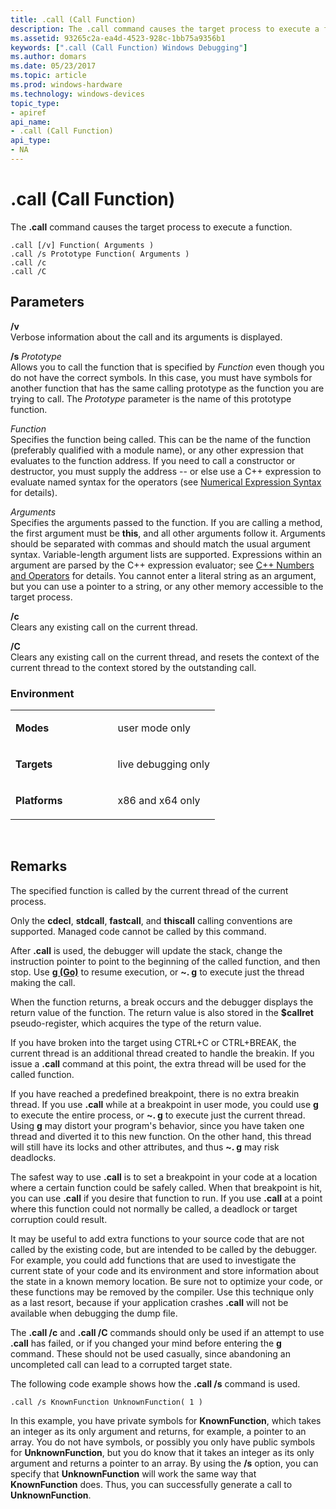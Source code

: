 ```yaml
---
title: .call (Call Function)
description: The .call command causes the target process to execute a function.
ms.assetid: 93265c2a-ea4d-4523-928c-1bb75a9356b1
keywords: [".call (Call Function) Windows Debugging"]
ms.author: domars
ms.date: 05/23/2017
ms.topic: article
ms.prod: windows-hardware
ms.technology: windows-devices
topic_type:
- apiref
api_name:
- .call (Call Function)
api_type:
- NA
---
```


# .call (Call Function)


The **.call** command causes the target process to execute a function.

```
.call [/v] Function( Arguments ) 
.call /s Prototype Function( Arguments ) 
.call /c 
.call /C 
```

## <span id="ddk_meta_call_function_dbg"></span><span id="DDK_META_CALL_FUNCTION_DBG"></span>Parameters


<span id="________v______"></span><span id="________V______"></span> **/v**   
Verbose information about the call and its arguments is displayed.

<span id="________s________Prototype______"></span><span id="________s________prototype______"></span><span id="________S________PROTOTYPE______"></span> **/s** *Prototype*   
Allows you to call the function that is specified by *Function* even though you do not have the correct symbols. In this case, you must have symbols for another function that has the same calling prototype as the function you are trying to call. The *Prototype* parameter is the name of this prototype function.

<span id="_______Function______"></span><span id="_______function______"></span><span id="_______FUNCTION______"></span> *Function*   
Specifies the function being called. This can be the name of the function (preferably qualified with a module name), or any other expression that evaluates to the function address. If you need to call a constructor or destructor, you must supply the address -- or else use a C++ expression to evaluate named syntax for the operators (see [Numerical Expression Syntax](numerical-expression-syntax.md) for details).

<span id="_______Arguments______"></span><span id="_______arguments______"></span><span id="_______ARGUMENTS______"></span> *Arguments*   
Specifies the arguments passed to the function. If you are calling a method, the first argument must be **this**, and all other arguments follow it. Arguments should be separated with commas and should match the usual argument syntax. Variable-length argument lists are supported. Expressions within an argument are parsed by the C++ expression evaluator; see [C++ Numbers and Operators](c---numbers-and-operators.md) for details. You cannot enter a literal string as an argument, but you can use a pointer to a string, or any other memory accessible to the target process.

<span id="________c______"></span><span id="________C______"></span> **/c**   
Clears any existing call on the current thread.

<span id="________C______"></span><span id="________c______"></span> **/C**   
Clears any existing call on the current thread, and resets the context of the current thread to the context stored by the outstanding call.

### <span id="Environment"></span><span id="environment"></span><span id="ENVIRONMENT"></span>Environment

<table>
<colgroup>
<col width="50%" />
<col width="50%" />
</colgroup>
<tbody>
<tr class="odd">
<td align="left"><p><strong>Modes</strong></p></td>
<td align="left"><p>user mode only</p></td>
</tr>
<tr class="even">
<td align="left"><p><strong>Targets</strong></p></td>
<td align="left"><p>live debugging only</p></td>
</tr>
<tr class="odd">
<td align="left"><p><strong>Platforms</strong></p></td>
<td align="left"><p>x86 and x64 only</p></td>
</tr>
</tbody>
</table>

 

Remarks
-------

The specified function is called by the current thread of the current process.

Only the **cdecl**, **stdcall**, **fastcall**, and **thiscall** calling conventions are supported. Managed code cannot be called by this command.

After **.call** is used, the debugger will update the stack, change the instruction pointer to point to the beginning of the called function, and then stop. Use [**g (Go)**](g--go-.md) to resume execution, or **~. g** to execute just the thread making the call.

When the function returns, a break occurs and the debugger displays the return value of the function. The return value is also stored in the **$callret** pseudo-register, which acquires the type of the return value.

If you have broken into the target using CTRL+C or CTRL+BREAK, the current thread is an additional thread created to handle the breakin. If you issue a **.call** command at this point, the extra thread will be used for the called function.

If you have reached a predefined breakpoint, there is no extra breakin thread. If you use **.call** while at a breakpoint in user mode, you could use [**g**](g--go-.md) to execute the entire process, or **~. g** to execute just the current thread. Using **g** may distort your program's behavior, since you have taken one thread and diverted it to this new function. On the other hand, this thread will still have its locks and other attributes, and thus **~. g** may risk deadlocks.

The safest way to use **.call** is to set a breakpoint in your code at a location where a certain function could be safely called. When that breakpoint is hit, you can use **.call** if you desire that function to run. If you use **.call** at a point where this function could not normally be called, a deadlock or target corruption could result.

It may be useful to add extra functions to your source code that are not called by the existing code, but are intended to be called by the debugger. For example, you could add functions that are used to investigate the current state of your code and its environment and store information about the state in a known memory location. Be sure not to optimize your code, or these functions may be removed by the compiler. Use this technique only as a last resort, because if your application crashes **.call** will not be available when debugging the dump file.

The **.call /c** and **.call /C** commands should only be used if an attempt to use **.call** has failed, or if you changed your mind before entering the [**g**](g--go-.md) command. These should not be used casually, since abandoning an uncompleted call can lead to a corrupted target state.

The following code example shows how the **.call /s** command is used.

```
.call /s KnownFunction UnknownFunction( 1 )
```

In this example, you have private symbols for **KnownFunction**, which takes an integer as its only argument and returns, for example, a pointer to an array. You do not have symbols, or possibly you only have public symbols for **UnknownFunction**, but you do know that it takes an integer as its only argument and returns a pointer to an array. By using the **/s** option, you can specify that **UnknownFunction** will work the same way that **KnownFunction** does. Thus, you can successfully generate a call to **UnknownFunction**.

 

 






